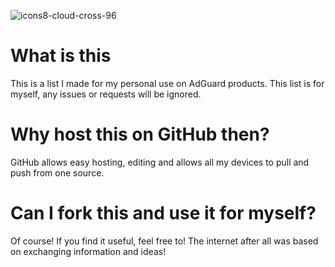

![icons8-cloud-cross-96](https://github.com/user-attachments/assets/fd9730ee-ca2b-45c2-b6a2-9d59549526ba)


# What is this



This is a list I made for my personal use on AdGuard products. This list is for myself, any issues or requests will be ignored.

# Why host this on GitHub then?


GitHub allows easy hosting, editing and allows all my devices to pull and push from one source.

# Can I fork this and use it for myself?



Of course! If you find it useful, feel free to! The internet after all was based on exchanging information and ideas!
